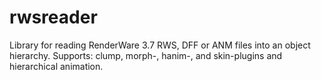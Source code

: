 # rwsreader

Library for reading RenderWare 3.7 RWS, DFF or ANM files into an object
hierarchy. Supports: clump, morph-, hanim-, and skin-plugins and hierarchical
animation.
